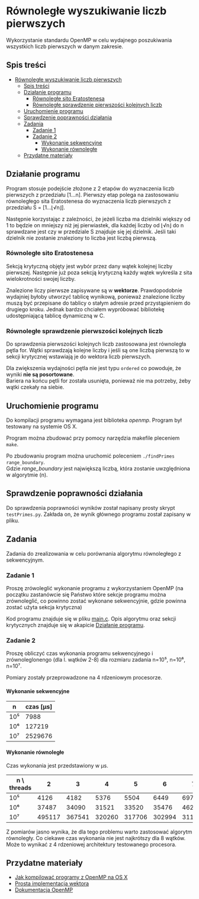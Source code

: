 # Równoległe wyszukiwanie liczb pierwszych

Wykorzystanie standardu OpenMP w celu wydajnego poszukiwania wszystkich liczb pierwszych w danym zakresie.

## Spis treści

- [Równoległe wyszukiwanie liczb pierwszych](#równoległe-wyszukiwanie-liczb-pierwszych)
  - [Spis treści](#spis-treści)
  - [Działanie programu](#działanie-programu)
    - [Równoległe sito Eratostenesa](#równoległe-sito-eratostenesa)
    - [Równoległe sprawdzenie pierwszości kolejnych liczb](#równoległe-sprawdzenie-pierwszości-kolejnych-liczb)
  - [Uruchomienie programu](#uruchomienie-programu)
  - [Sprawdzenie poprawności działania](#sprawdzenie-poprawności-działania)
  - [Zadania](#zadania)
    - [Zadanie 1](#zadanie-1)
    - [Zadanie 2](#zadanie-2)
      - [Wykonanie sekwencyjne](#wykonanie-sekwencyjne)
      - [Wykonanie równoległe](#wykonanie-równoległe)
  - [Przydatne materiały](#przydatne-materiały)

## Działanie programu

Program stosuje podejście złożone z 2 etapów do wyznaczenia liczb pierwszych z przedziału [1…n].
Pierwszy etap polega na zastosowaniu równoległego sita Eratostenesa do wyznaczenia liczb pierwszych z przedziału S = [1…⌊√n⌋].

Następnie korzystając z zależności, że jeżeli liczba ma dzielniki większy od 1 to będzie on mniejszy niż jej pierwiastek, dla każdej liczby od ⌊√n⌋ do n sprawdzane jest czy w przedziale S znajduje się jej dzielnik.
Jeśli taki dzielnik nie zostanie znaleziony to liczba jest liczbą pierwszą.

### Równoległe sito Eratostenesa

Sekcją krytyczną objęty jest wybór przez dany wątek kolejnej liczby pierwszej. Następnie już poza sekcją krytyczną każdy wątek wykreśla z sita wielokrotności swojej liczby.

Znalezione liczy pierwsze zapisywane są w **wektorze**.
Prawdopodobnie wydajniej byłoby utworzyć tablicę wynikową, ponieważ znalezione liczby muszą być przepisane do tablicy o stałym adresie przed przystąpieniem do drugiego kroku. Jednak bardzo chciałem wypróbować bibliotekę udostępniającą tablicę dynamiczną w C.

### Równoległe sprawdzenie pierwszości kolejnych liczb

Do sprawdzenia pierwszości kolejnych liczb zastosowana jest równoległa pętla for. Wątki sprawdzają kolejne liczby i jeśli są one liczbą pierwszą to w sekcji krytycznej wstawiają je do wektora liczb pierwszych.

Dla zwiększenia wydajności pętla nie jest typu `ordered` co powoduje, że wyniki **nie są posortowane**.  
Bariera na końcu pętli for została usunięta, ponieważ nie ma potrzeby, żeby wątki czekały na siebie.

## Uruchomienie programu

Do kompilacji programu wymagana jest biblioteka _openmp_. Program był testowany na systemie OS X.

Program można zbudować przy pomocy narzędzia makefile pleceniem `make`.

Po zbudowaniu program można uruchomić poleceniem `./findPrimes range_boundary`.  
Gdzie _range\_boundary_ jest największą liczbą, która zostanie uwzględniona w algorytmie (n).

## Sprawdzenie poprawności działania

Do sprawdzenia poprawności wyników został napisany prosty skrypt `testPrimes.py`. Zakłada on, że wynik głównego programu został zapisany w pliku.

## Zadania

Zadania do zrealizowania w celu porównania algorytmu równoległego z sekwencyjnym.

### Zadanie 1

Proszę zrówoleglić wykonanie programu z wykorzystaniem OpenMP (na początku zastanówcie się Państwo które sekcje programu można zrównoleglić, co powinno zostać wykonane sekwencyjnie, gdzie powinna zostać użyta sekcja krytyczna)

Kod programu znajduje się w pliku [main.c](./main.c).
Opis algorytmu oraz sekcji krytycznych znajduje się w akapicie [Działanie programu](#Działanie-programu).

### Zadanie 2

Proszę obliczyć czas wykonania programu sekwencyjnego i zrównoleglonengo (dla l. wątków 2-8) dla rozmiaru zadania n=10⁵, n=10⁶, n=10⁷.

Pomiary zostały przeprowadzone na 4 rdzeniowym procesorze.

#### Wykonanie sekwencyjne

| n   | czas \[µs\] |
| --- | ----------- |
| 10⁵ | 7988        |
| 10⁶ | 127219      |
| 10⁷ | 2529676     |

#### Wykonanie równoległe

Czas wykonania jest przedstawiony w µs.

| n \\ threads | 2      | 3      | 4      | 5      | 6      | 7      | 8      |
| ------------ | ------ | ------ | ------ | ------ | ------ | ------ | ------ |
| 10⁵          | 4126   | 4182   | 5376   | 5504   | 6449   | 6975   | 6213   |
| 10⁶          | 37487  | 34090  | 31521  | 33520  | 35476  | 46280  | 49261  |
| 10⁷          | 495117 | 367541 | 320260 | 317706 | 302994 | 311747 | 331973 |

Z pomiarów jasno wynika, że dla tego problemu warto zastosować algorytm równoległy.
Co ciekawe czas wykonania nie jest najkrótszy dla 8 wątków. Może to wynikać z 4 rdzeniowej architektury testowanego procesora.

## Przydatne materiały

- [Jak kompilować programy z OpenMP na OS X](https://iscinumpy.gitlab.io/post/omp-on-high-sierra/)
- [Prosta implementacja wektora](https://github.com/eteran/c-vector)
- [Dokumentacja OpenMP](https://docs.microsoft.com/en-us/cpp/parallel/openmp/2-directives)
